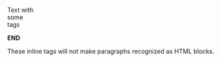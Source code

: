 Text with<br />some<br />tags

__END__

These inline tags will not make paragraphs recognized as HTML blocks.